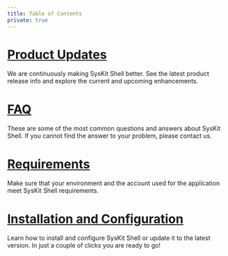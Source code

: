 ```yaml
---
title: Table of Contents
private: true
---
```



# [Product Updates](product-updates.md) 
We are continuously making SysKit Shell better. See the latest product release info and explore the current and upcoming enhancements.

# [FAQ](faq.md)
These are some of the most common questions and answers about SysKit Shell. If you cannot find the answer to your problem, please contact us.

# [Requirements](requirements.md)
Make sure that your environment and the account used for the application meet SysKit Shell requirements.

# [Installation and Configuration](installation-configuration.md)
Learn how to install and configure SysKit Shell or update it to the latest version. In just a couple of clicks you are ready to go!